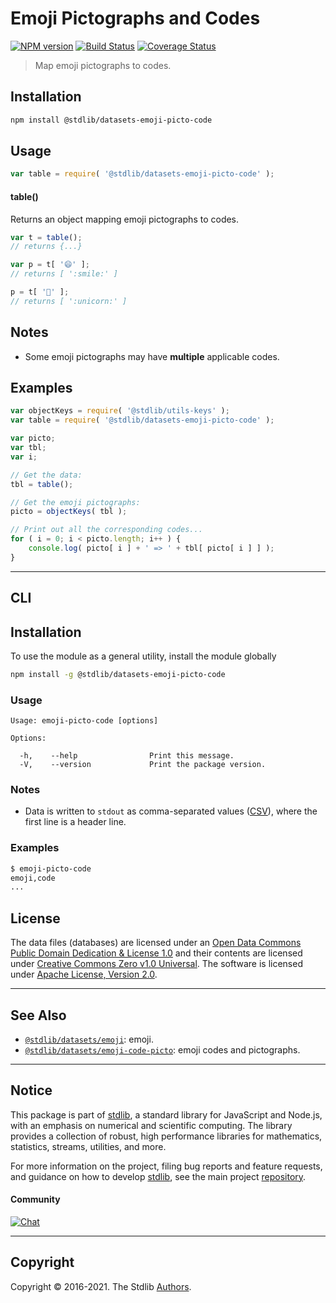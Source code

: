 <!--

@license Apache-2.0

Copyright (c) 2019 The Stdlib Authors.

Licensed under the Apache License, Version 2.0 (the "License");
you may not use this file except in compliance with the License.
You may obtain a copy of the License at

   http://www.apache.org/licenses/LICENSE-2.0

Unless required by applicable law or agreed to in writing, software
distributed under the License is distributed on an "AS IS" BASIS,
WITHOUT WARRANTIES OR CONDITIONS OF ANY KIND, either express or implied.
See the License for the specific language governing permissions and
limitations under the License.

-->

# Emoji Pictographs and Codes

[![NPM version][npm-image]][npm-url] [![Build Status][test-image]][test-url] [![Coverage Status][coverage-image]][coverage-url] <!-- [![dependencies][dependencies-image]][dependencies-url] -->

> Map emoji pictographs to codes.

<section class="installation">

## Installation

```bash
npm install @stdlib/datasets-emoji-picto-code
```

</section>

<section class="usage">

## Usage

```javascript
var table = require( '@stdlib/datasets-emoji-picto-code' );
```

#### table()

Returns an object mapping emoji pictographs to codes.

```javascript
var t = table();
// returns {...}

var p = t[ '😄' ];
// returns [ ':smile:' ]

p = t[ '🦄' ];
// returns [ ':unicorn:' ]
```

</section>

<!-- /.usage -->

<section class="notes">

## Notes

-   Some emoji pictographs may have **multiple** applicable codes.

</section>

<!-- ./notes -->

<section class="examples">

## Examples

<!-- eslint no-undef: "error" -->

```javascript
var objectKeys = require( '@stdlib/utils-keys' );
var table = require( '@stdlib/datasets-emoji-picto-code' );

var picto;
var tbl;
var i;

// Get the data:
tbl = table();

// Get the emoji pictographs:
picto = objectKeys( tbl );

// Print out all the corresponding codes...
for ( i = 0; i < picto.length; i++ ) {
    console.log( picto[ i ] + ' => ' + tbl[ picto[ i ] ] );
}
```

</section>

<!-- /.examples -->

* * *

<section class="cli">

## CLI

<section class="installation">

## Installation

To use the module as a general utility, install the module globally

```bash
npm install -g @stdlib/datasets-emoji-picto-code
```

</section>

<section class="usage">

### Usage

```text
Usage: emoji-picto-code [options]

Options:

  -h,    --help                Print this message.
  -V,    --version             Print the package version.
```

</section>

<!-- /.usage -->

<section class="notes">

### Notes

-   Data is written to `stdout` as comma-separated values ([CSV][csv]), where the first line is a header line.

</section>

<!-- /.notes -->

<section class="examples">

### Examples

```bash
$ emoji-picto-code
emoji,code
...
```

</section>

<!-- /.examples -->

</section>

<!-- /.cli -->

<!-- <license> -->

## License

The data files (databases) are licensed under an [Open Data Commons Public Domain Dedication & License 1.0][pddl-1.0] and their contents are licensed under [Creative Commons Zero v1.0 Universal][cc0]. The software is licensed under [Apache License, Version 2.0][apache-license].

<!-- </license> -->

<!-- Section for related `stdlib` packages. Do not manually edit this section, as it is automatically populated. -->

<section class="related">

* * *

## See Also

-   <span class="package-name">[`@stdlib/datasets/emoji`][@stdlib/datasets/emoji]</span><span class="delimiter">: </span><span class="description">emoji.</span>
-   <span class="package-name">[`@stdlib/datasets/emoji-code-picto`][@stdlib/datasets/emoji-code-picto]</span><span class="delimiter">: </span><span class="description">emoji codes and pictographs.</span>

</section>

<!-- /.related -->

<!-- Section for all links. Make sure to keep an empty line after the `section` element and another before the `/section` close. -->


<section class="main-repo" >

* * *

## Notice

This package is part of [stdlib][stdlib], a standard library for JavaScript and Node.js, with an emphasis on numerical and scientific computing. The library provides a collection of robust, high performance libraries for mathematics, statistics, streams, utilities, and more.

For more information on the project, filing bug reports and feature requests, and guidance on how to develop [stdlib][stdlib], see the main project [repository][stdlib].

#### Community

[![Chat][chat-image]][chat-url]

---

## Copyright

Copyright &copy; 2016-2021. The Stdlib [Authors][stdlib-authors].

</section>

<!-- /.stdlib -->

<!-- Section for all links. Make sure to keep an empty line after the `section` element and another before the `/section` close. -->

<section class="links">

[npm-image]: http://img.shields.io/npm/v/@stdlib/datasets-emoji-picto-code.svg
[npm-url]: https://npmjs.org/package/@stdlib/datasets-emoji-picto-code

[test-image]: https://github.com/stdlib-js/datasets-emoji-picto-code/actions/workflows/test.yml/badge.svg
[test-url]: https://github.com/stdlib-js/datasets-emoji-picto-code/actions/workflows/test.yml

[coverage-image]: https://img.shields.io/codecov/c/github/stdlib-js/datasets-emoji-picto-code/main.svg
[coverage-url]: https://codecov.io/github/stdlib-js/datasets-emoji-picto-code?branch=main

<!--

[dependencies-image]: https://img.shields.io/david/stdlib-js/datasets-emoji-picto-code.svg
[dependencies-url]: https://david-dm.org/stdlib-js/datasets-emoji-picto-code/main

-->

[chat-image]: https://img.shields.io/gitter/room/stdlib-js/stdlib.svg
[chat-url]: https://gitter.im/stdlib-js/stdlib/

[stdlib]: https://github.com/stdlib-js/stdlib

[stdlib-authors]: https://github.com/stdlib-js/stdlib/graphs/contributors

[pddl-1.0]: http://opendatacommons.org/licenses/pddl/1.0/

[cc0]: https://creativecommons.org/publicdomain/zero/1.0

[apache-license]: https://www.apache.org/licenses/LICENSE-2.0

[csv]: https://tools.ietf.org/html/rfc4180

<!-- <related-links> -->

[@stdlib/datasets/emoji]: https://github.com/stdlib-js/datasets-emoji

[@stdlib/datasets/emoji-code-picto]: https://github.com/stdlib-js/datasets-emoji-code-picto

<!-- </related-links> -->

</section>

<!-- /.links -->
